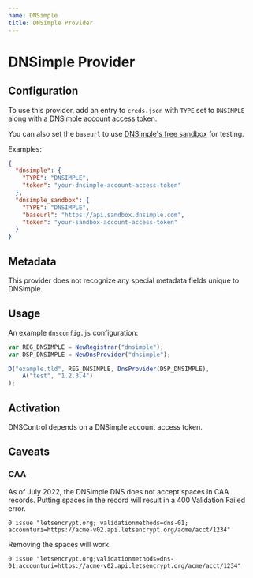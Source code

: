```yaml
---
name: DNSimple
title: DNSimple Provider
---
```

# DNSimple Provider
## Configuration

To use this provider, add an entry to `creds.json` with `TYPE` set to `DNSIMPLE`
along with a DNSimple account access token.

You can also set the `baseurl` to use [DNSimple's free sandbox](https://developer.dnsimple.com/sandbox/) for testing.

Examples:

```json
{
  "dnsimple": {
    "TYPE": "DNSIMPLE",
    "token": "your-dnsimple-account-access-token"
  },
  "dnsimple_sandbox": {
    "TYPE": "DNSIMPLE",
    "baseurl": "https://api.sandbox.dnsimple.com",
    "token": "your-sandbox-account-access-token"
  }
}
```

## Metadata
This provider does not recognize any special metadata fields unique to DNSimple.

## Usage
An example `dnsconfig.js` configuration:

```javascript
var REG_DNSIMPLE = NewRegistrar("dnsimple");
var DSP_DNSIMPLE = NewDnsProvider("dnsimple");

D("example.tld", REG_DNSIMPLE, DnsProvider(DSP_DNSIMPLE),
    A("test", "1.2.3.4")
);
```

## Activation
DNSControl depends on a DNSimple account access token.

## Caveats

### CAA

As of July 2022, the DNSimple DNS does not accept spaces in CAA records. Putting spaces in the record will result in a 400 Validation Failed error.

```text
0 issue "letsencrypt.org; validationmethods=dns-01; accounturi=https://acme-v02.api.letsencrypt.org/acme/acct/1234"
```

Removing the spaces will work.
```text
0 issue "letsencrypt.org;validationmethods=dns-01;accounturi=https://acme-v02.api.letsencrypt.org/acme/acct/1234"
```

